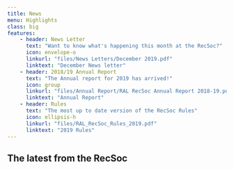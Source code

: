 ```yaml
---
title: News
menu: Highlights
class: big
features:
	- header: News Letter
	  text: "Want to know what's happening this month at the RecSoc?"
	  icon: envelope-o
	  linkurl: "files/News Letters/December 2019.pdf"
	  linktext: "December News letter"
	- header: 2018/19 Annual Report
	  text: "The Annual report for 2019 has arrived!"
	  icon: group
	  linkurl: "files/Annual Report/RAL RecSoc Annual Report 2018-19.pdf"
	  linktext: "Annual Report"
	- header: Rules
	  text: "The most up to date version of the RecSoc Rules"
	  icon: ellipsis-h
	  linkurl: "files/RAL_RecSoc_Rules_2019.pdf"
	  linktext: "2019 Rules"
---
```


## The latest from the RecSoc
